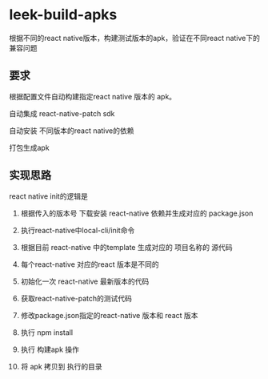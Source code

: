 # leek-build-apks
根据不同的react native版本，构建测试版本的apk，验证在不同react native下的兼容问题

## 要求

根据配置文件自动构建指定react native 版本的 apk。

自动集成 react-native-patch sdk

自动安装 不同版本的react native的依赖

打包生成apk


## 实现思路

react native init的逻辑是

1. 根据传入的版本号 下载安装 react-native 依赖并生成对应的 package.json

2. 执行react-native中local-cli/init命令

3. 根据目前 react-native 中的template 生成对应的 项目名称的 源代码

4. 每个react-native 对应的react 版本是不同的



1. 初始化一次 react-native 最新版本的代码
2. 获取react-native-patch的测试代码
3. 修改package.json指定的react-native 版本和 react 版本
4. 执行 npm install
5. 执行 构建apk 操作
6. 将 apk 拷贝到 执行的目录



